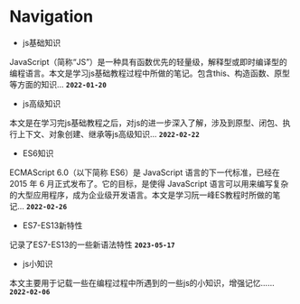 # Navigation

- js基础知识

JavaScript（简称“JS”）是一种具有函数优先的轻量级，解释型或即时编译型的编程语言。本文是学习js基础教程过程中所做的笔记。包含this、构造函数、原型等方面的知识...
**`2022-01-20`**

- js高级知识

本文是在学习完js基础教程之后，对js的进一步深入了解，涉及到原型、闭包、执行上下文、对象创建、继承等js高级知识...
**`2022-02-22`**

- ES6知识

ECMAScript 6.0（以下简称 ES6）是 JavaScript 语言的下一代标准，已经在 2015 年 6 月正式发布了。它的目标，是使得 JavaScript 语言可以用来编写复杂的大型应用程序，成为企业级开发语言。本文是学习阮一峰ES教程时所做的笔记...
**`2022-02-26`**

- ES7-ES13新特性

记录了ES7-ES13的一些新语法特性
**`2023-05-17`**

- js小知识

本文主要用于记载一些在编程过程中所遇到的一些js的小知识，增强记忆......
**`2022-02-06`**